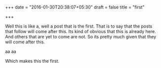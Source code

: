 +++
date = "2016-01-30T20:38:07+05:30"
draft = false
title = "first"

+++

Well this is like a, well a post that is the first. That is to say that the posts that follow will come after this. Its kind of obvious that this is already here. And others that are yet to come are not. So its pretty much given that they will come after this.

aa aa

Which makes this the first.
